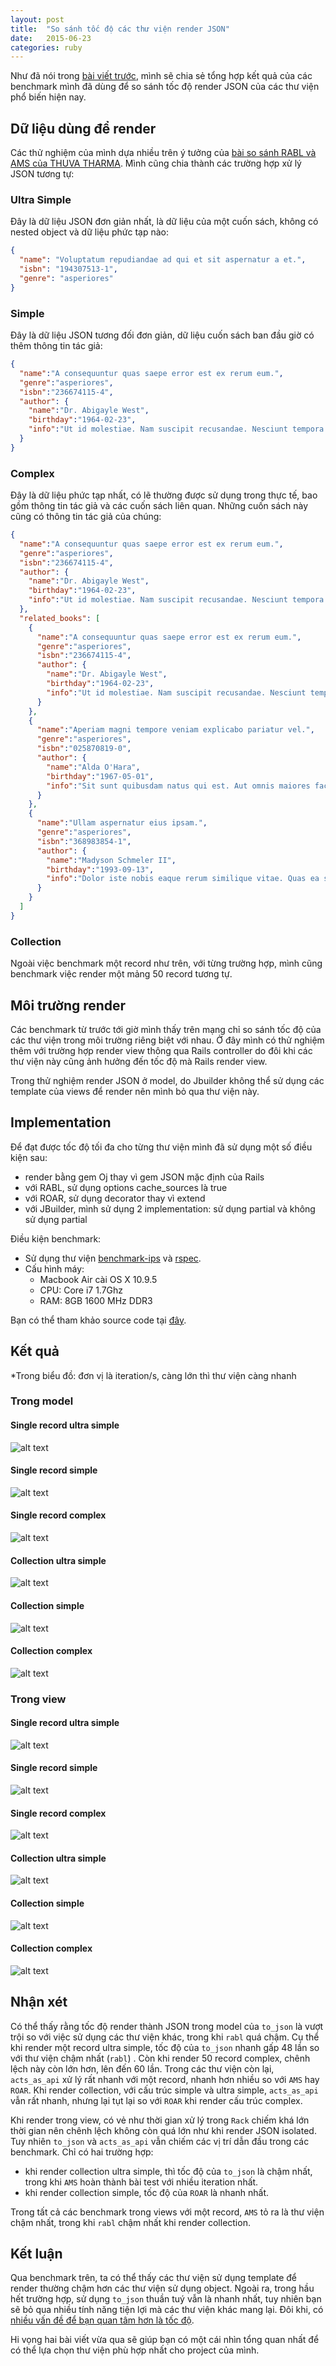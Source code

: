 ```yaml
---
layout: post
title:  "So sánh tốc độ các thư viện render JSON"
date:   2015-06-23
categories: ruby
---
```


Như đã nói trong [bài viết trước](http://kipalog.com/posts/Render-JSON--thu-vien-nao-moi-tot), mình sẽ chia sẻ tổng hợp kết quả của các benchmark mình đã dùng để so sánh tốc độ render JSON của các thư viện phổ biến hiện nay.

## Dữ liệu dùng để render

Các thử nghiệm của mình dựa nhiều trên ý tưởng của [bài so sánh RABL và AMS của THUVA THARMA](http://techblog.thescore.com/benchmarking-json-generation-in-ruby/). Mình cũng chia thành các trường hợp xử lý JSON tương tự:

### Ultra Simple

Đây là dữ liệu JSON đơn giản nhất, là dữ liệu của một cuốn sách, không có nested object và dữ liệu phức tạp nào:

```json
{
  "name": "Voluptatum repudiandae ad qui et sit aspernatur a et.",
  "isbn": "194307513-1",
  "genre": "asperiores"
}
```

### Simple

Đây là dữ liệu JSON tương đối đơn giản, dữ liệu cuốn sách ban đầu giờ có thêm thông tin tác giả:

```json
{
  "name":"A consequuntur quas saepe error est ex rerum eum.",
  "genre":"asperiores",
  "isbn":"236674115-4",
  "author": {
    "name":"Dr. Abigayle West",
    "birthday":"1964-02-23",
    "info":"Ut id molestiae. Nam suscipit recusandae. Nesciunt tempora numquam illum rerum debitis."
  }
}
```

### Complex

Đây là dữ liệu phức tạp nhất, có lẽ thường được sử dụng trong thực tế, bao gồm thông tin tác giả và các cuốn sách liên quan. Những cuốn sách này cũng có thông tin tác giả của chúng:

```json
{
  "name":"A consequuntur quas saepe error est ex rerum eum.",
  "genre":"asperiores",
  "isbn":"236674115-4",
  "author": {
    "name":"Dr. Abigayle West",
    "birthday":"1964-02-23",
    "info":"Ut id molestiae. Nam suscipit recusandae. Nesciunt tempora numquam illum rerum debitis."
  },
  "related_books": [
    {
      "name":"A consequuntur quas saepe error est ex rerum eum.",
      "genre":"asperiores",
      "isbn":"236674115-4",
      "author": {
        "name":"Dr. Abigayle West",
        "birthday":"1964-02-23",
        "info":"Ut id molestiae. Nam suscipit recusandae. Nesciunt tempora numquam illum rerum debitis."
      }
    },
    {
      "name":"Aperiam magni tempore veniam explicabo pariatur vel.",
      "genre":"asperiores",
      "isbn":"025870819-0",
      "author": {
        "name":"Alda O'Hara",
        "birthday":"1967-05-01",
        "info":"Sit sunt quibusdam natus qui est. Aut omnis maiores facilis est quibusdam. Cumque voluptatem sed qui consequatur autem."
      }
    },
    {
      "name":"Ullam aspernatur eius ipsam.",
      "genre":"asperiores",
      "isbn":"368983854-1",
      "author": {
        "name":"Madyson Schmeler II",
        "birthday":"1993-09-13",
        "info":"Dolor iste nobis eaque rerum similique vitae. Quas ea sed qui quos numquam. Quia dicta et et est hic ad."
      }
    }
  ]
}
```

### Collection

Ngoài việc benchmark một record như trên, với từng trường hợp, mình cũng benchmark việc render một mảng 50 record tương tự.

## Môi trường render

Các benchmark từ trước tới giờ mình thấy trên mạng chỉ so sánh tốc độ của các thư viện trong môi trường riêng biệt với nhau. Ở đây mình có thử nghiệm thêm với trường hợp render view thông qua Rails controller do đôi khi các thư viện này cũng ảnh hưởng đến tốc độ mà Rails render view.

Trong thử nghiệm render JSON ở model, do Jbuilder không thể sử dụng các template của views để render nên mình bỏ qua thư viện này.

## Implementation

Để đạt được tốc độ tối đa cho từng thư viện mình đã sử dụng một số điều kiện sau:
- render bằng gem Oj thay vì gem JSON mặc định của Rails
- với RABL, sử dụng options cache_sources là true
- với ROAR, sử dụng decorator thay vì extend
- với JBuilder, mình sử dụng 2 implementation: sử dụng partial và không sử dụng partial

Điều kiện benchmark:

- Sử dụng thư viện [benchmark-ips](https://github.com/evanphx/benchmark-ips) và [rspec](https://github.com/rspec/rspec).
- Cấu hình máy:
  + Macbook Air cài OS X 10.9.5
  + CPU: Core i7 1.7Ghz
  + RAM: 8GB 1600 MHz DDR3

Bạn có thể tham khảo source code tại [đây](https://github.com/hieuk09/benchmark_json_renderer).

## Kết quả

*Trong biểu đồ: đơn vị là iteration/s, càng lớn thì thư viện càng nhanh

### Trong model

#### Single record ultra simple

![alt text](https://s3-ap-southeast-1.amazonaws.com/kipalog.com/single_record_ultra_simple.png_2x2unpujlt)

#### Single record simple

![alt text](https://s3-ap-southeast-1.amazonaws.com/kipalog.com/single_record_simple.png_xs2wlp1fzw)

#### Single record complex

![alt text](https://s3-ap-southeast-1.amazonaws.com/kipalog.com/single_record_complex.png_oaatqk3y3d)

#### Collection ultra simple

![alt text](https://s3-ap-southeast-1.amazonaws.com/kipalog.com/collection_ultra_simple.png_srb5sn8qow)

#### Collection simple

![alt text](https://s3-ap-southeast-1.amazonaws.com/kipalog.com/collection_simple.png_86x89kaulw)

#### Collection complex

![alt text](https://s3-ap-southeast-1.amazonaws.com/kipalog.com/collection_complex.png_sg3ol8cp0i)

### Trong view

#### Single record ultra simple

![alt text](https://s3-ap-southeast-1.amazonaws.com/kipalog.com/view_single_record_ultra_simple.png_5xcjza1fi)

#### Single record simple

![alt text](https://s3-ap-southeast-1.amazonaws.com/kipalog.com/view_single_record_simple.png_qo98iqwf3d)

#### Single record complex

![alt text](https://s3-ap-southeast-1.amazonaws.com/kipalog.com/view_single_record_complex.png_qjfizhlv2n)

#### Collection ultra simple

![alt text](https://s3-ap-southeast-1.amazonaws.com/kipalog.com/view_collection_ultra_simple.png_ded83mqkh6)

#### Collection simple

![alt text](https://s3-ap-southeast-1.amazonaws.com/kipalog.com/view_collection_simple.png_42x4573ur7)

#### Collection complex

![alt text](https://s3-ap-southeast-1.amazonaws.com/kipalog.com/view_collection_complex.png_s8drp0835v)

## Nhận xét

Có thể thấy rằng tốc độ render thành JSON trong model của `to_json` là vượt trội so với việc sử dụng các thư viện khác, trong khi `rabl` quá chậm. Cụ thể khi render một record ultra simple, tốc độ của `to_json` nhanh gấp 48 lần so với thư viện chậm nhất (`rabl`) . Còn khi render 50 record complex, chênh lệch này còn lớn hơn, lên đến 60 lần.  Trong các thư viện còn lại, `acts_as_api` xử lý rất nhanh với một record, nhanh hơn nhiều so với `AMS` hay `ROAR`. Khi render collection, với cấu trúc simple và ultra simple, `acts_as_api` vẫn rất nhanh, nhưng lại tụt lại so với `ROAR` khi render cấu trúc complex.

Khi render trong view, có vẻ như thời gian xử lý trong `Rack` chiếm khá lớn thời gian nên chênh lệch không còn quá lớn như khi render JSON isolated. Tuy nhiên `to_json` và `acts_as_api` vẫn chiếm các vị trí dẫn đầu trong các benchmark. Chỉ có hai trường hợp:
- khi render collection ultra simple, thì tốc độ của `to_json` là chậm nhất, trong khi `AMS` hoàn thành bài test với nhiều iteration nhất.
- khi render collection simple, tốc độ của `ROAR` là nhanh nhất.

Trong tất cả các benchmark trong views với một record, `AMS` tỏ ra là thư viện chậm nhất, trong khi `rabl` chậm nhất khi render collection.

## Kết luận

Qua benchmark trên, ta có thể thấy các thư viện sử dụng template để render thường chậm hơn các thư viện sử dụng object. Ngoài ra, trong hầu hết trường hợp, sử dụng `to_json` thuần tuý vẫn là nhanh nhất, tuy nhiên bạn sẽ bỏ qua nhiều tính năng tiện lợi mà các thư viện khác mang lại. Đôi khi, có [nhiều vấn đề để bạn quan tâm hơn là tốc độ](http://kipalog.com/posts/Render-JSON--thu-vien-nao-moi-tot).

Hi vọng hai bài viết vừa qua sẽ giúp bạn có một cái nhìn tổng quan nhất để có thể lựa chọn thư viện phù hợp nhất cho project của mình.
